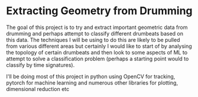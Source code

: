 # Extracting Geometry from Drumming

The goal of this project is to try and extract important geometric data from drumming and perhaps attempt to classify 
different drumbeats based on this data. The techniques I will be using to do this are likely to be pulled from various 
different areas but certainly I would like to start of by analysing the topology of certain drumbeats and then look to some aspects of 
ML to attempt to solve a classification problem (perhaps a starting point would to classify by time signatures).

I'll be doing most of this project in python using OpenCV for tracking, pytorch for machine learning and numerous other libraries for plotting, dimensional reduction etc

